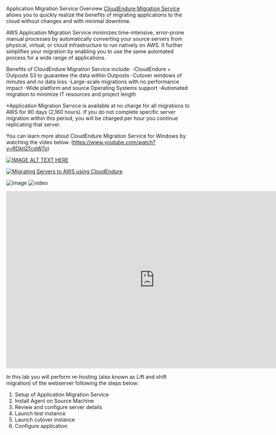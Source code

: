 Application Migration Service Overview
[CloudEndure Migration Service](https://console.cloudendure.com/#/signIn) allows you to quickly realize the benefits of migrating applications to the cloud without changes and with minimal downtime.

AWS Application Migration Service minimizes time-intensive, error-prone manual processes by automatically converting your source servers from physical, virtual, or cloud infrastructure to run natively on AWS. It further simplifies your migration by enabling you to use the same automated process for a wide range of applications.

Benefits of CloudEndure Migration Service include:
-CloudEndure + Outposts S3 to guarantee the data within Outposts
-Cutover windows of minutes and no data loss
-Large-scale migrations with no performance impact
-Wide platform and source Operating Systems support
-Automated migration to minimize IT resources and project length

*Application Migration Service is available at no charge for all migrations to AWS for 90 days (2,160 hours). If you do not complete specific server migration within this period, you will be charged per hour you continue replicating that server.

You can learn more about CloudEndure Migration Service for Windows by watching the video below.
(https://www.youtube.com/watch?v=RDktQTcqW7o)

[![IMAGE ALT TEXT HERE](https://img.youtube.com/vi/YOUTUBE_VIDEO_ID_HERE/0.jpg)](https://www.youtube.com/watch?v=RDktQTcqW7o)


[![Migrating Servers to AWS using CloudEndure](https://img.youtube.com/vi/RDktQTcqW7o/0.jpg)](https://www.youtube.com/watch?v=RDktQTcqW7o "Migrating Servers to AWS using CloudEndure")


![image](https://user-images.githubusercontent.com/86204106/224568151-fc0dd714-e01c-4d97-b917-9621a171a119.png)
![video](https://www.youtube.com/watch?v=RDktQTcqW7o)
<iframe width="803" height="480" src="https://www.youtube.com/embed/RDktQTcqW7o" title="Migrating Servers to AWS using CloudEndure Migration" frameborder="0" allow="accelerometer; autoplay; clipboard-write; encrypted-media; gyroscope; picture-in-picture; web-share" allowfullscreen></iframe>


In this lab you will perform re-hosting (also known as Lift and shift migration) of the webserver following the steps below:

1. Setup of Application Migration Service
2. Install Agent on Source Machine
3. Review and configure server details
4. Launch test instance
5. Launch cutover instance
6. Configure application

